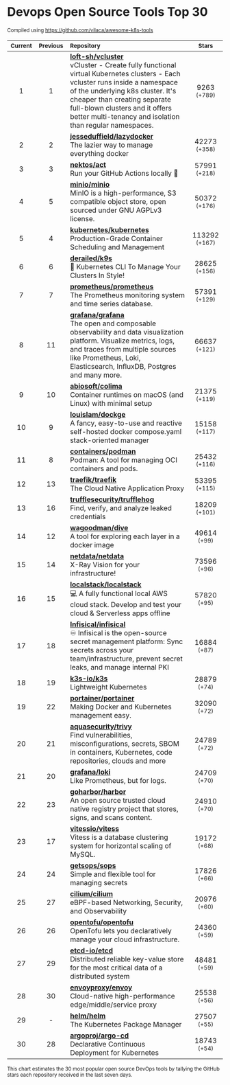 # Devops Open Source Tools Top 30
<sup>Compiled using https://github.com/vilaca/awesome-k8s-tools</sup>
<div align="center">

|<sub>Current</sub>|<sub>Previous</sub>|<sub>Repository</sub>|<sub>Stars</sub>|
|:---:|:---:|:---|:---:|
|1|1|[**loft-sh/vcluster**](https://github.com/loft-sh/vcluster)<br/>vCluster - Create fully functional virtual Kubernetes clusters - Each vcluster runs inside a namespace of the underlying k8s cluster. It's cheaper than creating separate full-blown clusters and it offers better multi-tenancy and isolation than regular namespaces.|9263 <sup>(+789)</sup>|
|2|2|[**jesseduffield/lazydocker**](https://github.com/jesseduffield/lazydocker)<br/>The lazier way to manage everything docker|42273 <sup>(+358)</sup>|
|3|3|[**nektos/act**](https://github.com/nektos/act)<br/>Run your GitHub Actions locally 🚀|57991 <sup>(+218)</sup>|
|4|5|[**minio/minio**](https://github.com/minio/minio)<br/>MinIO is a high-performance, S3 compatible object store, open sourced under GNU AGPLv3 license.|50372 <sup>(+176)</sup>|
|5|4|[**kubernetes/kubernetes**](https://github.com/kubernetes/kubernetes)<br/>Production-Grade Container Scheduling and Management|113292 <sup>(+167)</sup>|
|6|6|[**derailed/k9s**](https://github.com/derailed/k9s)<br/>🐶 Kubernetes CLI To Manage Your Clusters In Style!|28625 <sup>(+156)</sup>|
|7|7|[**prometheus/prometheus**](https://github.com/prometheus/prometheus)<br/>The Prometheus monitoring system and time series database.|57391 <sup>(+129)</sup>|
|8|11|[**grafana/grafana**](https://github.com/grafana/grafana)<br/>The open and composable observability and data visualization platform. Visualize metrics, logs, and traces from multiple sources like Prometheus, Loki, Elasticsearch, InfluxDB, Postgres and many more. |66637 <sup>(+121)</sup>|
|9|10|[**abiosoft/colima**](https://github.com/abiosoft/colima)<br/>Container runtimes on macOS (and Linux) with minimal setup|21375 <sup>(+119)</sup>|
|10|9|[**louislam/dockge**](https://github.com/louislam/dockge)<br/>A fancy, easy-to-use and reactive self-hosted docker compose.yaml stack-oriented manager|15158 <sup>(+117)</sup>|
|11|8|[**containers/podman**](https://github.com/containers/podman)<br/>Podman: A tool for managing OCI containers and pods.|25432 <sup>(+116)</sup>|
|12|13|[**traefik/traefik**](https://github.com/traefik/traefik)<br/>The Cloud Native Application Proxy|53395 <sup>(+115)</sup>|
|13|16|[**trufflesecurity/trufflehog**](https://github.com/trufflesecurity/trufflehog)<br/>Find, verify, and analyze leaked credentials|18209 <sup>(+101)</sup>|
|14|12|[**wagoodman/dive**](https://github.com/wagoodman/dive)<br/>A tool for exploring each layer in a docker image|49614 <sup>(+99)</sup>|
|15|14|[**netdata/netdata**](https://github.com/netdata/netdata)<br/>X-Ray Vision for your infrastructure!|73596 <sup>(+96)</sup>|
|16|15|[**localstack/localstack**](https://github.com/localstack/localstack)<br/>💻 A fully functional local AWS cloud stack. Develop and test your cloud & Serverless apps offline|57820 <sup>(+95)</sup>|
|17|18|[**Infisical/infisical**](https://github.com/Infisical/infisical)<br/>♾ Infisical is the open-source secret management platform: Sync secrets across your team/infrastructure, prevent secret leaks, and manage internal PKI|16884 <sup>(+87)</sup>|
|18|19|[**k3s-io/k3s**](https://github.com/k3s-io/k3s)<br/>Lightweight Kubernetes|28879 <sup>(+74)</sup>|
|19|22|[**portainer/portainer**](https://github.com/portainer/portainer)<br/>Making Docker and Kubernetes management easy.|32090 <sup>(+72)</sup>|
|20|21|[**aquasecurity/trivy**](https://github.com/aquasecurity/trivy)<br/>Find vulnerabilities, misconfigurations, secrets, SBOM in containers, Kubernetes, code repositories, clouds and more|24789 <sup>(+72)</sup>|
|21|20|[**grafana/loki**](https://github.com/grafana/loki)<br/>Like Prometheus, but for logs.|24709 <sup>(+70)</sup>|
|22|23|[**goharbor/harbor**](https://github.com/goharbor/harbor)<br/>An open source trusted cloud native registry project that stores, signs, and scans content.|24910 <sup>(+70)</sup>|
|23|17|[**vitessio/vitess**](https://github.com/vitessio/vitess)<br/>Vitess is a database clustering system for horizontal scaling of MySQL.|19172 <sup>(+68)</sup>|
|24|24|[**getsops/sops**](https://github.com/getsops/sops)<br/>Simple and flexible tool for managing secrets|17826 <sup>(+66)</sup>|
|25|27|[**cilium/cilium**](https://github.com/cilium/cilium)<br/>eBPF-based Networking, Security, and Observability|20976 <sup>(+60)</sup>|
|26|26|[**opentofu/opentofu**](https://github.com/opentofu/opentofu)<br/>OpenTofu lets you declaratively manage your cloud infrastructure.|24360 <sup>(+59)</sup>|
|27|29|[**etcd-io/etcd**](https://github.com/etcd-io/etcd)<br/>Distributed reliable key-value store for the most critical data of a distributed system|48481 <sup>(+59)</sup>|
|28|30|[**envoyproxy/envoy**](https://github.com/envoyproxy/envoy)<br/>Cloud-native high-performance edge/middle/service proxy|25538 <sup>(+56)</sup>|
|29|-|[**helm/helm**](https://github.com/helm/helm)<br/>The Kubernetes Package Manager|27507 <sup>(+55)</sup>|
|30|28|[**argoproj/argo-cd**](https://github.com/argoproj/argo-cd)<br/>Declarative Continuous Deployment for Kubernetes|18743 <sup>(+54)</sup>|


</div>

<sub>This chart estimates the 30 most popular open source DevOps tools by tallying the GitHub stars each repository received in the last seven days.</sub>
